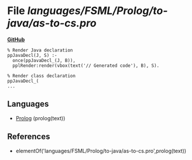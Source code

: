 # File _languages/FSML/Prolog/to-java/as-to-cs.pro_
**[GitHub](https://github.com/softlang/yas/blob/master/languages/FSML/Prolog/to-java/as-to-cs.pro)**
```
% Render Java declaration
ppJavaDecl(J, S) :-
  once(ppJavaDecl_(J, B)),
  pplRender:render(vbox(text('// Generated code'), B), S).

% Render class declaration
ppJavaDecl_(
...
```

## Languages
* [Prolog](../languages/Prolog.md) (prolog(text))

## References
* elementOf('languages/FSML/Prolog/to-java/as-to-cs.pro',prolog(text))
